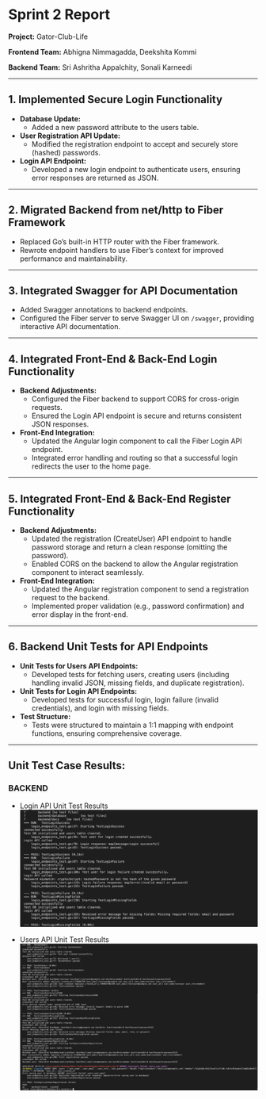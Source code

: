 # Sprint 2 Report

**Project:** Gator-Club-Life 

**Frontend Team:** Abhigna Nimmagadda, Deekshita Kommi

**Backend Team:** Sri Ashritha Appalchity, Sonali Karneedi

---

## 1. Implemented Secure Login Functionality

- **Database Update:**
  - Added a new password attribute to the users table.
- **User Registration API Update:**
  - Modified the registration endpoint to accept and securely store (hashed) passwords.
- **Login API Endpoint:**
  - Developed a new login endpoint to authenticate users, ensuring error responses are returned as JSON.

---

## 2. Migrated Backend from net/http to Fiber Framework

- Replaced Go’s built-in HTTP router with the Fiber framework.
- Rewrote endpoint handlers to use Fiber’s context for improved performance and maintainability.

---

## 3. Integrated Swagger for API Documentation

- Added Swagger annotations to backend endpoints.
- Configured the Fiber server to serve Swagger UI on `/swagger`, providing interactive API documentation.

---

## 4. Integrated Front-End & Back-End Login Functionality

- **Backend Adjustments:**
  - Configured the Fiber backend to support CORS for cross-origin requests.
  - Ensured the Login API endpoint is secure and returns consistent JSON responses.
- **Front-End Integration:**
  - Updated the Angular login component to call the Fiber Login API endpoint.
  - Integrated error handling and routing so that a successful login redirects the user to the home page.

---

## 5. Integrated Front-End & Back-End Register Functionality

- **Backend Adjustments:**
  - Updated the registration (CreateUser) API endpoint to handle password storage and return a clean response (omitting the password).
  - Enabled CORS on the backend to allow the Angular registration component to interact seamlessly.
- **Front-End Integration:**
  - Updated the Angular registration component to send a registration request to the backend.
  - Implemented proper validation (e.g., password confirmation) and error display in the front-end.

---

## 6. Backend Unit Tests for API Endpoints

- **Unit Tests for Users API Endpoints:**
  - Developed tests for fetching users, creating users (including handling invalid JSON, missing fields, and duplicate registration).
- **Unit Tests for Login API Endpoints:**
  - Developed tests for successful login, login failure (invalid credentials), and login with missing fields.
- **Test Structure:**
  - Tests were structured to maintain a 1:1 mapping with endpoint functions, ensuring comprehensive coverage.

---
## Unit Test Case Results:

### BACKEND
- Login API Unit Test Results
![Unit Tests for Login API](ResultScreenshots/LoginAPI_UnitTestResults.png)

- Users API Unit Test Results
![Unit Tests for Users API](ResultScreenshots/UsersAPI_UnitTestResults.png)
